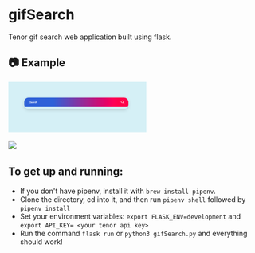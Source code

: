 # gifSearch

Tenor gif search web application built using flask.

## :camera: Example
<img src="/screenshots/search.png" width="55%"></img>

<img src="/screenshots/gifsearch.gif" width="55%"></img>

## To get up and running:

-   If you don't have pipenv, install it with `brew install pipenv`.
-   Clone the directory, cd into it, and then run `pipenv shell` followed by `pipenv install`
-   Set your environment variables: `export FLASK_ENV=development` and `export API_KEY= <your tenor api key>`
-   Run the command `flask run` or `python3 gifSearch.py` and everything should work!
